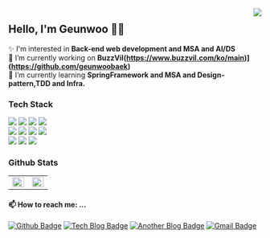 <div>
  <img src="https://hits.seeyoufarm.com/api/count/incr/badge.svg?url=https%3A%2F%2Fgithub.com%2Fgeunwoobaek%2Fhit-counter&count_bg=%2313C6FF&title_bg=%23A2A2A2&icon=&icon_color=%23E7E7E7&title=hits&edge_flat=true" align="right" />
</div>  

## Hello, I'm Geunwoo 👋🏻
✨ I'm interested in <strong> Back-end web development and MSA and AI/DS </strong> <br/>
🔭 I’m currently working on <strong> BuzzVil(https://www.buzzvil.com/ko/main)](https://github.com/geunwoobaek) </strong>  <br/>
🌱 I’m currently learning <strong> SpringFramework and  MSA and Design-pattern,TDD and Infra. </strong> <br/>

<div align="left">
<h3> Tech Stack </h3>
<img src="https://img.shields.io/badge/Java-007396?style=flat-square&logo=Java&logoColor=white"/>
<img src="https://img.shields.io/badge/C-a8b9cc?style=flat-square&logo=c&logoColor=white"/>
<img src="https://img.shields.io/badge/C++-00599c?style=flat-square&logo=c%2B%2B&logoColor=white"/>
<img src="https://img.shields.io/badge/Python-3766AB?style=flat-square&logo=Python&logoColor=white"/>
<br/>
<img src="https://img.shields.io/badge/Spring-6db33f?style=flat-square&logo=Spring&logoColor=white"/>
<img src="https://img.shields.io/badge/MongoDB-10ac84?style=flat-square&logo=mongodb&logoColor=white"/>
<img src="https://img.shields.io/badge/MySQL-4479a1?style=flat-square&logo=mysql&logoColor=white"/>
<img src="https://img.shields.io/badge/Docker-2496ed?style=flat-square&logo=Docker&logoColor=white"/>
<br/>
<img src="https://img.shields.io/badge/Windows-0078d6?style=flat-square&logo=windows&logoColor=white"/>
<img src="https://img.shields.io/badge/Linux-fcc624?style=flat-square&logo=Linux&logoColor=black"/>
<img src="https://img.shields.io/badge/CentOS-262577?style=flat-square&logo=CentOS&logoColor=white"/>
</div>

### Github Stats  

<table><tr><td align="top" width="50%">
<img src="https://github-readme-stats.vercel.app/api?username=geunwoobaek&hide=prs&show_icons=true&theme=buefy&hide_border=true" align="left" style="width: 100%" />
</td><td align="top" width="50%">
<img src="https://github-readme-stats.vercel.app/api/top-langs/?username=geunwoobaek&hide=jupyter%20notebook&layout=compact&hide_border=true" align="left" style="width: 100%" />
</td></tr></table>  

#### 📫 How to reach me: ...
[![Github Badge](https://img.shields.io/badge/-GitHub-black?style=flat-square&logo=github&logoColor=white&link=https://github.com/geunwoobaek)](https://github.com/geunwoobaek)
[![Tech Blog Badge](https://img.shields.io/badge/-Tech%20blog-10ac84?style=flat-square&logo=blogger&logoColor=white&link=https://velog.io/@geunwoobaek)](https://velog.io/@geunwoobaek)
[![Another Blog Badge](https://img.shields.io/badge/-Another%20blog-474787?style=flat-square&logo=blogger&logoColor=white&link=https://medium.com/@geunu3751)](https://medium.com/@geunu3751)
[![Gmail Badge](https://img.shields.io/badge/Gmail-d14836?style=flat-square&logo=Gmail&logoColor=white&link=mailto:geunu3751@gmail.com)](mailto:geunu3751@gmail.com)

<!-- [![Youtube Badge](https://img.shields.io/badge/Youtube-ff0000?style=flat-square&logo=youtube&link=https://www.youtube.com/c/kyleschool)](https://www.youtube.com/c/kyleschool)
[![Instagram Badge](https://img.shields.io/badge/Instagram-e4405f?style=flat-square&logo=instagram&logoColor=white&link=https://https://www.instagram.com/gparkkii/?hl=ko)](https://www.instagram.com/gparkkii/?hl=ko) -->

<!--
**geunwoobaek/geunwoobaek** is a ✨ _special_ ✨ repository because its `README.md` (this file) appears on your GitHub profile.

Here are some ideas to get you started:

- 🔭 I’m currently working on ...
- 🌱 I’m currently learning ...
- 👯 I’m looking to collaborate on ...
- 🤔 I’m looking for help with ...
- 💬 Ask me about ...
- 📫 How to reach me: ...
- 😄 Pronouns: ...
- ⚡ Fun fact: ...
-->
